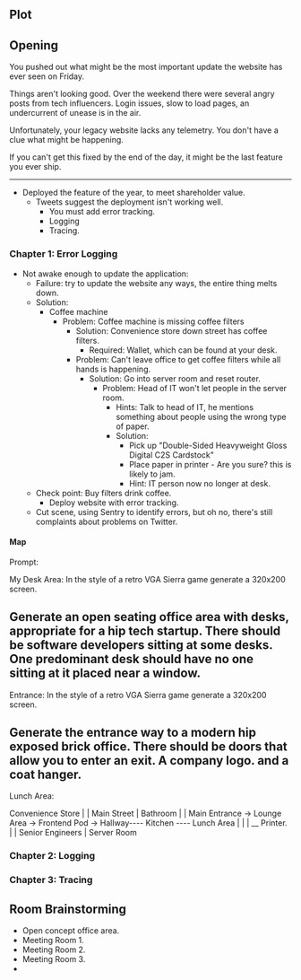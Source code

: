 
## Plot

## Opening

You pushed out what might be the most important update the website has
ever seen on Friday.

Things aren't looking good. Over the weekend there were several angry
posts from tech influencers. Login issues, slow to load pages, an undercurrent of unease is in the air.

Unfortunately, your legacy website lacks any telemetry. You don't have a clue what might be happening.

If you can't get this fixed by the end of the day, it might be the last feature you ever ship.

----

* Deployed the feature of the year, to meet shareholder value.
    * Tweets suggest the deployment isn't working well.
        * You must add error tracking.
        * Logging
        * Tracing.

### Chapter 1: Error Logging

* Not awake enough to update the application:
    * Failure: try to update the website any ways, the entire thing melts down.
    * Solution:
        * Coffee machine
            * Problem: Coffee machine is missing coffee filters
                * Solution: Convenience store down street has coffee filters.
                    * Required: Wallet, which can be found at your desk.
                * Problem: Can't leave office to get coffee filters while all hands is happening.
                    * Solution: Go into server room and reset router.
                        * Problem: Head of IT won't let people in the server room.
                            * Hints: Talk to head of IT, he mentions something about people using the wrong type of paper.
                            * Solution: 
                                * Pick up "Double-Sided Heavyweight Gloss Digital C2S Cardstock"
                                * Place paper in printer - Are you sure? this is likely to jam.
                                * Hint: IT person now no longer at desk.
    * Check point: Buy filters drink coffee.
        *  Deploy website with error tracking.
    * Cut scene, using Sentry to identify errors, but oh no, there's still complaints about problems on Twitter.

#### Map

Prompt:

My Desk Area:
In the style of a retro VGA Sierra game generate a 320x200 screen.

Generate an open seating office area with desks, appropriate for a hip tech startup. There should be software developers sitting at some desks. One predominant desk should have no one sitting at it placed near a window.
---
Entrance:
In the style of a retro VGA Sierra game generate a 320x200 screen.

Generate the entrance way to a modern hip exposed brick office. There should be doors that allow you to
enter an exit. A company logo. and a coat hanger.
---
Lunch Area:

Convenience Store
     |
     |
Main Street
     |                                          Bathroom
     |                                             |
Main Entrance -> Lounge Area -> Frontend Pod -> Hallway---- Kitchen ---- Lunch Area
                                                   | |
                                                   |  __ Printer.
                                                   |
                                                   |
                                                Senior Engineers
                                                   |
                                                Server Room



### Chapter 2: Logging

### Chapter 3: Tracing

## Room Brainstorming

* Open concept office area.
* Meeting Room 1.
* Meeting Room 2.
* Meeting Room 3.
* 